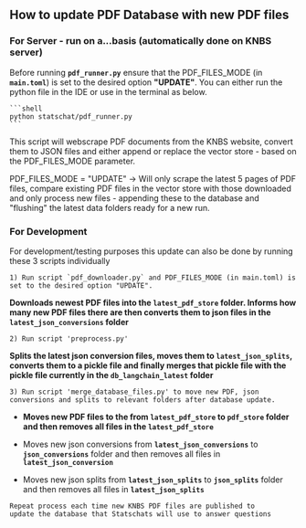 ## How to update PDF Database with new PDF files

### For Server - run on a...basis (automatically done on KNBS server)

Before running **`pdf_runner.py`** ensure that the PDF_FILES_MODE (in **`main.toml`**) is set to the desired option **"UPDATE"**.
You can either run the python file in the IDE or use in the terminal as below.

    ```shell
    python statschat/pdf_runner.py
    ```

This script will webscrape PDF documents from the KNBS website, convert them to JSON files and either append or replace the vector store - based on the PDF_FILES_MODE parameter.

PDF_FILES_MODE = "UPDATE" -> Will only scrape the latest 5 pages of PDF files, compare existing PDF files in the vector store with those downloaded and only process new files - appending these to the database and "flushing" the latest data folders ready for a new run.

### For Development
For development/testing purposes this update can also be done by running these 3 scripts individually

```
1) Run script `pdf_downloader.py` and PDF_FILES_MODE (in main.toml) is set to the desired option "UPDATE".
```

**Downloads newest PDF files into the `latest_pdf_store` folder. Informs how many new PDF files there are then converts them to json files in the `latest_json_conversions` folder**

```
2) Run script 'preprocess.py'
```

**Splits the latest json conversion files, moves them to `latest_json_splits`, converts them to a pickle file and finally merges that pickle file with the pickle file currently in the `db_langchain_latest` folder**

```
3) Run script 'merge_database_files.py' to move new PDF, json conversions and splits to relevant folders after database update.
```
- **Moves new PDF files to the from `latest_pdf_store` to `pdf_store` folder and then removes all files in the `latest_pdf_store`**

- Moves new json conversions from **`latest_json_conversions`** to **`json_conversions`** folder and then removes all files in **`latest_json_conversion`**

- Moves new json splits from **`latest_json_splits`** to **`json_splits`** folder and then removes all files in **`latest_json_splits`**

```
Repeat process each time new KNBS PDF files are published to
update the database that Statschats will use to answer questions
```
